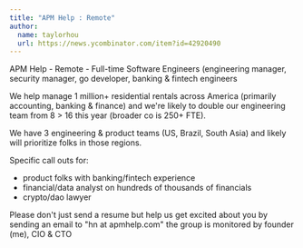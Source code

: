 ```yaml
---
title: "APM Help : Remote"
author:
  name: taylorhou
  url: https://news.ycombinator.com/item?id=42920490
---
```

APM Help - Remote - Full-time Software Engineers (engineering manager, security manager, go developer, banking &amp; fintech engineers

We help manage 1 million+ residential rentals across America (primarily accounting, banking &amp; finance) and we&#x27;re likely to double our engineering team from 8 &gt; 16 this year (broader co is 250+ FTE).

We have 3 engineering &amp; product teams (US, Brazil, South Asia) and likely will prioritize folks in those regions.

Specific call outs for:
- product folks with banking&#x2F;fintech experience
- financial&#x2F;data analyst on hundreds of thousands of financials
- crypto&#x2F;dao lawyer

Please don&#x27;t just send a resume but help us get excited about you by sending an email to &quot;hn at apmhelp.com&quot; the group is monitored by founder (me), CIO &amp; CTO
<JobApplication />
